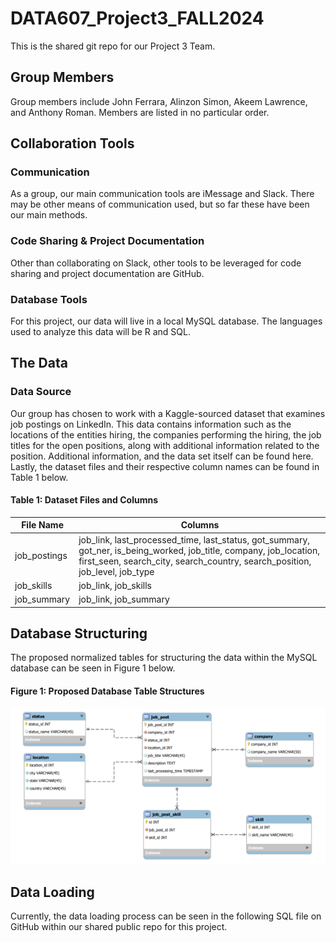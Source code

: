 # DATA607_Project3_FALL2024
This is the shared git repo for our Project 3 Team. 

## Group Members
Group members include John Ferrara, Alinzon Simon, Akeem Lawrence, and Anthony Roman. Members are listed in no particular order.

## Collaboration Tools

### Communication
As a group, our main communication tools are iMessage and Slack. There may be other means of communication used, but so far these have been our main methods.

### Code Sharing & Project Documentation
Other than collaborating on Slack, other tools to be leveraged for code sharing and project documentation are GitHub.

### Database Tools
For this project, our data will live in a local MySQL database. The languages used to analyze this data will be R and SQL.

## The Data

### Data Source
Our group has chosen to work with a Kaggle-sourced dataset that examines job postings on LinkedIn. This data contains information such as the locations of the entities hiring, the companies performing the hiring, the job titles for the open positions, along with additional information related to the position. Additional information, and the data set itself can be found here. Lastly, the dataset files and their respective column names can be found in Table 1 below.

#### Table 1: Dataset Files and Columns
| File Name   | Columns                                                |
|-------------|--------------------------------------------------------|
| job_postings | job_link, last_processed_time, last_status, got_summary, got_ner, is_being_worked, job_title, company, job_location, first_seen, search_city, search_country, search_position, job_level, job_type |
| job_skills   | job_link, job_skills                                  |
| job_summary  | job_link, job_summary                                 |

## Database Structuring
The proposed normalized tables for structuring the data within the MySQL database can be seen in Figure 1 below.

#### Figure 1: Proposed Database Table Structures
![Figure1](additional_materials/Figure1.png)
## Data Loading
Currently, the data loading process can be seen in the following SQL file on GitHub within our shared public repo for this project.
